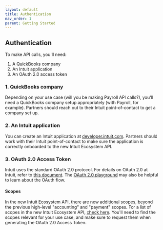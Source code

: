 ```yaml
---
layout: default
title: Authentication
nav_order: 1
parent: Getting Started
---
```


## Authentication

To make API calls, you'll need:

1. A QuickBooks company
2. An Intuit application
3. An OAuth 2.0 access token

### 1. QuickBooks company

Depending on your use case (will you be making Payroll API calls?), you'll need a QuickBooks company setup appropriately (with Payroll, for example).  Partners should reach out to their Intuit point-of-contact to get a company set up.

### 2. An Intuit application

You can create an Intuit application at [developer.intuit.com](https://developer.intuit.com).  Partners should work with their Intuit point-of-contact to make sure the application is correctly onboarded to the new Intuit Ecosystem API.

### 3. OAuth 2.0 Access Token

Intuit uses the standard OAuth 2.0 protocol.  For details on OAuth 2.0 at Intuit, refer to [this document](https://developer.intuit.com/app/developer/qbo/docs/develop/authentication-and-authorization/oauth-2.0).  The [OAuth 2.0 playground](https://developer.intuit.com/app/developer/qbo/docs/develop/authentication-and-authorization/oauth-2.0-playground) may also be helpful to learn about the OAuth flow.

#### Scopes

In the new Intuit Ecosystem API, there are new additional scopes, beyond the previous high-level "accounting" and "payment" scopes.  For a list of scopes in the new Intuit Ecosystem API, [check here](../scopes).  You'll need to find the scopes relevant for your use case, and make sure to request them when generating the OAuth 2.0 Access Token.